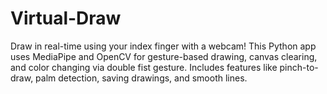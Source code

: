 # Virtual-Draw
Draw in real-time using your index finger with a webcam! This Python app uses MediaPipe and OpenCV for gesture-based drawing, canvas clearing, and color changing via double fist gesture. Includes features like pinch-to-draw, palm detection, saving drawings, and smooth lines.
